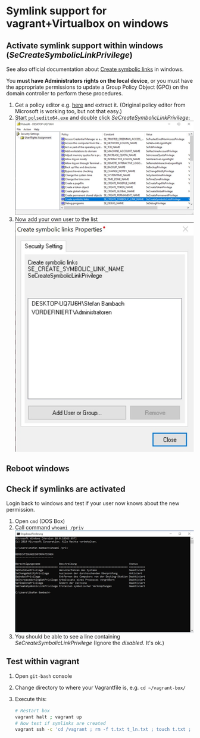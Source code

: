 # Symlink support for vagrant+Virtualbox on windows

## Activate symlink support within windows (*SeCreateSymbolicLinkPrivilege*)

See also official documentation about [Create symbolic links](https://docs.microsoft.com/en-us/windows/security/threat-protection/security-policy-settings/create-symbolic-links) in windows.

You **must have Administrators rights on the local device**, or you must have the appropriate permissions to update a Group Policy Object (GPO) on the domain controller to perform these procedures.

1) Get a policy editor e.g. [here](https://www.southsoftware.com/polsedit.html) and extract it. (Original policy editor from Microsoft is working too, but not that easy.)
2) Start `polseditx64.exe` and double click *SeCreateSymbolicLinkPrivilege*:  
   ![Doubleclick on SeCreateSymbolicLinkPrivilege](files/polsedit_selectkey.jpg "Doubleclick on SeCreateSymbolicLinkPrivilege")
3) Now add your own user to the list  
   ![Add yourself to the list](files/polsedit_addyourself.jpg "Add yourself to the list")

## Reboot windows

## Check if symlinks are activated

Login back to windows and test if your user now knows about the new permission.

1) Open `cmd` (DOS Box)
2) Call command `whoami /priv`  
   ![Call whoami](files/polsedit_whoami.jpg "Call whoami")
3) You should be able to see a line containing *SeCreateSymbolicLinkPrivilege* (Ignore the *disabled*. It's ok.)

## Test within vagrant

1) Open `git-bash` console
2) Change directory to where your Vagrantfile is, e.g. `cd ~/vagrant-box/`
3) Execute this:

      ```bash
      # Restart box
      vagrant halt ; vagrant up
      # Now test if symlinks are created
      vagrant ssh -c 'cd /vagrant ; rm -f t.txt t_ln.txt ; touch t.txt ; ln -s t.txt t_ln.txt ; test -f t.txt -a ! -L t.txt && echo "[OK] File exists." || echo "[ERROR] File does not exist" ; test -f t_ln.txt -a -L t_ln.txt && echo "[OK] Symlink exists." || echo "[ERROR] Symlink does not exist" ; rm -f t.txt t_ln.txt'
      ```
